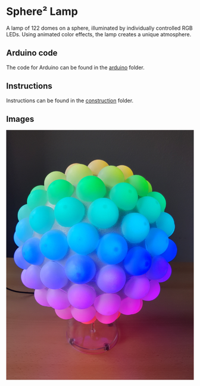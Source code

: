 # Sphere² Lamp

A lamp of 122 domes on a sphere, illuminated by individually controlled RGB LEDs.
Using animated color effects, the lamp creates a unique atmosphere.


## Arduino code

The code for Arduino can be found in the [arduino](arduino/sphere2-lamp/sphere2-lamp.ino) folder.

## Instructions

Instructions can be found in the [construction](construction/README.md) folder.

## Images

![](image.jpg)

